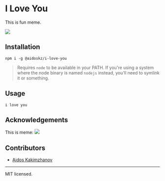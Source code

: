 I Love You
========

This is fun meme.

![](https://raw.github.com/aidoskz/i-love-you/master/example.gif)


## Installation

    npm i -g @aidoskz/i-love-you

> Requires `node` to be available in your PATH. If you're using a system where
> the node binary is named `nodejs` instead, you'll need to symlink it or something.

## Usage

    i love you


## Acknowledgements

This is meme:
![](https://i.kym-cdn.com/photos/images/original/001/348/492/b85.png)

## Contributors

  - [Aidos Kakimzhanov](http://github.com/aidoskz)

- - -
MIT licensed.
